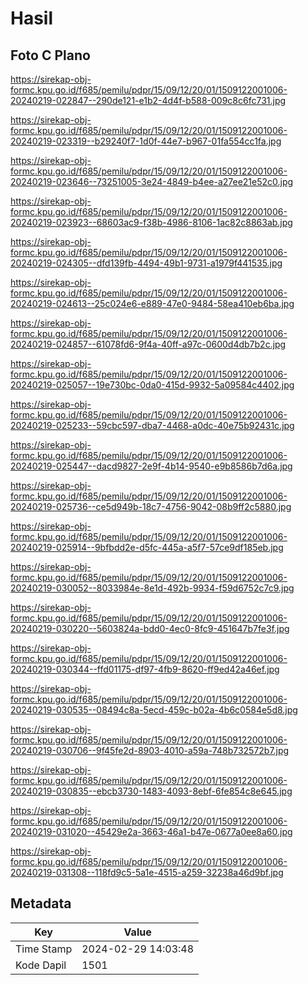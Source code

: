 # Hasil

## Foto C Plano

https://sirekap-obj-formc.kpu.go.id/f685/pemilu/pdpr/15/09/12/20/01/1509122001006-20240219-022847--290de121-e1b2-4d4f-b588-009c8c6fc731.jpg

https://sirekap-obj-formc.kpu.go.id/f685/pemilu/pdpr/15/09/12/20/01/1509122001006-20240219-023319--b29240f7-1d0f-44e7-b967-01fa554cc1fa.jpg

https://sirekap-obj-formc.kpu.go.id/f685/pemilu/pdpr/15/09/12/20/01/1509122001006-20240219-023646--73251005-3e24-4849-b4ee-a27ee21e52c0.jpg

https://sirekap-obj-formc.kpu.go.id/f685/pemilu/pdpr/15/09/12/20/01/1509122001006-20240219-023923--68603ac9-f38b-4986-8106-1ac82c8863ab.jpg

https://sirekap-obj-formc.kpu.go.id/f685/pemilu/pdpr/15/09/12/20/01/1509122001006-20240219-024305--dfd139fb-4494-49b1-9731-a1979f441535.jpg

https://sirekap-obj-formc.kpu.go.id/f685/pemilu/pdpr/15/09/12/20/01/1509122001006-20240219-024613--25c024e6-e889-47e0-9484-58ea410eb6ba.jpg

https://sirekap-obj-formc.kpu.go.id/f685/pemilu/pdpr/15/09/12/20/01/1509122001006-20240219-024857--61078fd6-9f4a-40ff-a97c-0600d4db7b2c.jpg

https://sirekap-obj-formc.kpu.go.id/f685/pemilu/pdpr/15/09/12/20/01/1509122001006-20240219-025057--19e730bc-0da0-415d-9932-5a09584c4402.jpg

https://sirekap-obj-formc.kpu.go.id/f685/pemilu/pdpr/15/09/12/20/01/1509122001006-20240219-025233--59cbc597-dba7-4468-a0dc-40e75b92431c.jpg

https://sirekap-obj-formc.kpu.go.id/f685/pemilu/pdpr/15/09/12/20/01/1509122001006-20240219-025447--dacd9827-2e9f-4b14-9540-e9b8586b7d6a.jpg

https://sirekap-obj-formc.kpu.go.id/f685/pemilu/pdpr/15/09/12/20/01/1509122001006-20240219-025736--ce5d949b-18c7-4756-9042-08b9ff2c5880.jpg

https://sirekap-obj-formc.kpu.go.id/f685/pemilu/pdpr/15/09/12/20/01/1509122001006-20240219-025914--9bfbdd2e-d5fc-445a-a5f7-57ce9df185eb.jpg

https://sirekap-obj-formc.kpu.go.id/f685/pemilu/pdpr/15/09/12/20/01/1509122001006-20240219-030052--8033984e-8e1d-492b-9934-f59d6752c7c9.jpg

https://sirekap-obj-formc.kpu.go.id/f685/pemilu/pdpr/15/09/12/20/01/1509122001006-20240219-030220--5603824a-bdd0-4ec0-8fc9-451647b7fe3f.jpg

https://sirekap-obj-formc.kpu.go.id/f685/pemilu/pdpr/15/09/12/20/01/1509122001006-20240219-030344--ffd01175-df97-4fb9-8620-ff9ed42a46ef.jpg

https://sirekap-obj-formc.kpu.go.id/f685/pemilu/pdpr/15/09/12/20/01/1509122001006-20240219-030535--08494c8a-5ecd-459c-b02a-4b6c0584e5d8.jpg

https://sirekap-obj-formc.kpu.go.id/f685/pemilu/pdpr/15/09/12/20/01/1509122001006-20240219-030706--9f45fe2d-8903-4010-a59a-748b732572b7.jpg

https://sirekap-obj-formc.kpu.go.id/f685/pemilu/pdpr/15/09/12/20/01/1509122001006-20240219-030835--ebcb3730-1483-4093-8ebf-6fe854c8e645.jpg

https://sirekap-obj-formc.kpu.go.id/f685/pemilu/pdpr/15/09/12/20/01/1509122001006-20240219-031020--45429e2a-3663-46a1-b47e-0677a0ee8a60.jpg

https://sirekap-obj-formc.kpu.go.id/f685/pemilu/pdpr/15/09/12/20/01/1509122001006-20240219-031308--118fd9c5-5a1e-4515-a259-32238a46d9bf.jpg


## Metadata

| Key        | Value               |
| ---------- | ------------------- |
| Time Stamp | 2024-02-29 14:03:48 |
| Kode Dapil | 1501                |



